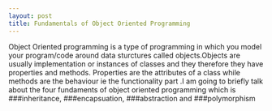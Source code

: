 ```yaml
---
layout: post
title: Fundamentals of Object Oriented Programming
---
```


Object Oriented programming is a type of programming in which you model your program/code around data sturctures called 
objects.Objects are usually implementation or instances of classes and they therefore they have properties and methods.
Properties are the attributes of a class while methods are the behaviour ie the functionality part .I am going to briefly 
talk about the four fundaments of object oriented programming which is ###inheritance, ###encapsuation, ###abstraction 
and ###polymorphism
